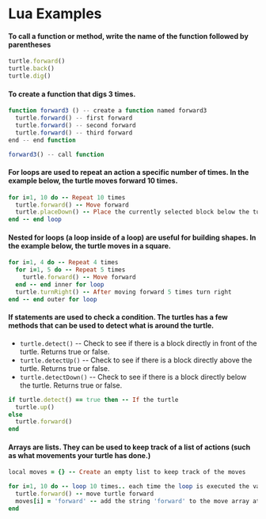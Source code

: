 # Lua Examples

#### To call a function or method, write the name of the function followed by parentheses
```ruby
turtle.forward()
turtle.back()
turtle.dig()
```

#### To create a function that digs 3 times.
```js
function forward3 () -- create a function named forward3
  turtle.forward() -- first forward
  turtle.forward() -- second forward
  turtle.forward() -- third forward
end -- end function

forward3() -- call function
```




#### For loops are used to repeat an action a specific number of times. In the example below, the turtle moves forward 10 times.

```ruby
for i=1, 10 do -- Repeat 10 times
  turtle.forward() -- Move forward
  turtle.placeDown() -- Place the currently selected block below the turtle
end -- end loop
```

#### Nested for loops (a loop inside of a loop) are useful for building shapes. In the example below, the turtle moves in a square.

```ruby
for i=1, 4 do -- Repeat 4 times
  for i=1, 5 do -- Repeat 5 times
    turtle.forward() -- Move forward
  end -- end inner for loop
  turtle.turnRight() -- After moving forward 5 times turn right
end -- end outer for loop
```

#### If statements are used to check a condition. The turtles has a few methods that can be used to detect what is around the turtle.

- `turtle.detect()` -- Check to see if there is a block directly in front of the turtle. Returns true or false.
- `turtle.detectUp()` -- Check to see if there is a block directly above the turtle. Returns true or false.
- `turtle.detectDown()` -- Check to see if there is a block directly below the turtle. Returns true or false.

```ruby
if turtle.detect() == true then -- If the turtle
  turtle.up()
else
  turtle.forward()
end
```

#### Arrays are lists. They can be used to keep track of a list of actions (such as what movements your turtle has done.)

```ruby
local moves = {} -- Create an empty list to keep track of the moves

for i=1, 10 do -- loop 10 times.. each time the loop is executed the value of x increases by 1
  turtle.forward() -- move turtle forward
  moves[i] = 'forward' -- add the string 'forward' to the move array at the index of i (which increases each time the loop is run)
end
```
